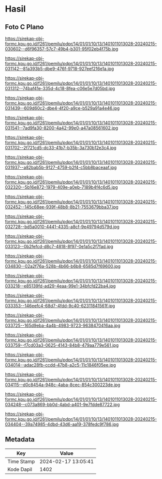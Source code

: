 # Hasil

## Foto C Plano

https://sirekap-obj-formc.kpu.go.id/f261/pemilu/pdpr/14/01/01/10/13/1401011013028-20240215-030602--d6f96357-57c7-49b4-b301-95f02eb4f75b.jpg

https://sirekap-obj-formc.kpu.go.id/f261/pemilu/pdpr/14/01/01/10/13/1401011013028-20240215-031142--81a393b5-dbe9-476f-9718-927eef216e1a.jpg

https://sirekap-obj-formc.kpu.go.id/f261/pemilu/pdpr/14/01/01/10/13/1401011013028-20240215-031312--74baf41e-335d-4c18-8fea-c06e5e7d05bd.jpg

https://sirekap-obj-formc.kpu.go.id/f261/pemilu/pdpr/14/01/01/10/13/1401011013028-20240215-031439--609d60c2-dbe4-4f20-a9ce-b529a91a4e46.jpg

https://sirekap-obj-formc.kpu.go.id/f261/pemilu/pdpr/14/01/01/10/13/1401011013028-20240215-031541--7ad9fa30-8200-4a42-99e0-a47a08561602.jpg

https://sirekap-obj-formc.kpu.go.id/f261/pemilu/pdpr/14/01/01/10/13/1401011013028-20240215-031702--2f721cd5-dc33-41b7-b35b-3a730b12e3c4.jpg

https://sirekap-obj-formc.kpu.go.id/f261/pemilu/pdpr/14/01/01/10/13/1401011013028-20240215-031937--a82bab5b-9127-4759-b2f4-c5bb8baceaaf.jpg

https://sirekap-obj-formc.kpu.go.id/f261/pemilu/pdpr/14/01/01/10/13/1401011013028-20240215-032320--5b16e872-1979-409e-a0eb-7189b4f4c6d5.jpg

https://sirekap-obj-formc.kpu.go.id/f261/pemilu/pdpr/14/01/01/10/13/1401011013028-20240215-032452--145c68ee-939f-48b8-8b21-7553679bba37.jpg

https://sirekap-obj-formc.kpu.go.id/f261/pemilu/pdpr/14/01/01/10/13/1401011013028-20240215-032728--bd5a0010-4441-4335-a8cf-9e49794d579d.jpg

https://sirekap-obj-formc.kpu.go.id/f261/pemilu/pdpr/14/01/01/10/13/1401011013028-20240215-033123--0b2fefcd-d8c7-4818-8f97-0e1a5c2f7fad.jpg

https://sirekap-obj-formc.kpu.go.id/f261/pemilu/pdpr/14/01/01/10/13/1401011013028-20240215-034830--02a2f76a-528b-4b66-b6b8-6585d7f69600.jpg

https://sirekap-obj-formc.kpu.go.id/f261/pemilu/pdpr/14/01/01/10/13/1401011013028-20240215-033218--e85139fd-ad29-4eaa-99e1-34bfcfd22ba4.jpg

https://sirekap-obj-formc.kpu.go.id/f261/pemilu/pdpr/14/01/01/10/13/1401011013028-20240215-033353--146eefc4-68d7-4fdd-9c40-62311841561f.jpg

https://sirekap-obj-formc.kpu.go.id/f261/pemilu/pdpr/14/01/01/10/13/1401011013028-20240215-033725--165d9eba-4a4b-4983-9723-9638470416aa.jpg

https://sirekap-obj-formc.kpu.go.id/f261/pemilu/pdpr/14/01/01/10/13/1401011013028-20240215-033759--f7cd03a3-0625-4143-84b8-479aa779e561.jpg

https://sirekap-obj-formc.kpu.go.id/f261/pemilu/pdpr/14/01/01/10/13/1401011013028-20240215-034014--adac28fb-ccdd-47b8-a2c5-11c1846f05ee.jpg

https://sirekap-obj-formc.kpu.go.id/f261/pemilu/pdpr/14/01/01/10/13/1401011013028-20240215-034115--d0c8454a-948c-4aba-8cec-854c300223de.jpg

https://sirekap-obj-formc.kpu.go.id/f261/pemilu/pdpr/14/01/01/10/13/1401011013028-20240215-034248--c073a869-bb0d-4abd-a401-9e7fdde87722.jpg

https://sirekap-obj-formc.kpu.go.id/f261/pemilu/pdpr/14/01/01/10/13/1401011013028-20240215-034404--39a74985-4dbd-43d6-aa19-378fedc9f786.jpg


## Metadata

| Key        | Value               |
| ---------- | ------------------- |
| Time Stamp | 2024-02-17 13:05:41 |
| Kode Dapil | 1402                |



